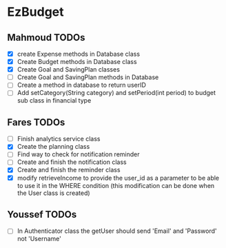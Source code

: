 # EzBudget

## Mahmoud TODOs
- [x] create Expense methods in Database class
- [x] Create Budget methods in Database class
- [x] Create Goal and SavingPlan classes
- [ ] Create Goal and SavingPlan methods in Database
- [ ] Create a method in database to return userID
- [ ] Add setCategory(String category) and setPeriod(int period) to budget sub class in financial type
## Fares TODOs
- [ ] Finish analytics service class
- [x] Create the planning class
- [ ] Find way to check for notification reminder
- [ ] Create and finish the notification class
- [x] Create and finish the reminder class
- [x] modify retrieveIncome to provide the user_id as a parameter to be able to use it in the WHERE condition (this modification can be done when the User class is created)
## Youssef TODOs
- [ ] In Authenticator class the getUser should send 'Email' and 'Password' not 'Username'
